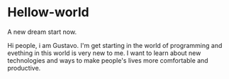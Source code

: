 # Hellow-world
A new dream start now.

Hi people, i am Gustavo. I'm get starting in the world  of programming and evething in this world is very new to me. I want to learn about new technologies and ways to make people's lives more comfortable and productive.
